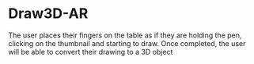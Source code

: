 # Draw3D-AR
The user places their fingers on the table as if they are holding the pen, clicking on the thumbnail and starting to draw. Once completed, the user will be able to convert their drawing to a 3D object
